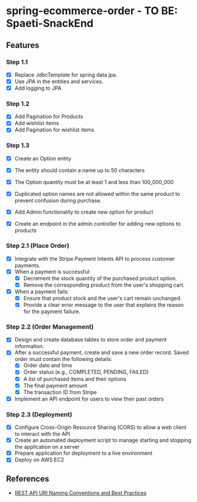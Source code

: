 # spring-ecommerce-order - TO BE: Spaeti-SnackEnd

## Features
### Step 1.1
- [x] Replace JdbcTemplate for spring data jpa.
- [x] Use JPA in the entities and services.
- [x] Add logging to JPA
### Step 1.2
- [x] Add Pagination for Products
- [x] Add wishlist items
- [x] Add Pagination for wishlist items
### Step 1.3
- [x] Create an Option entity
- [x] The entity should contain a name up to 50 characters
- [x] The Option quantity must be at least 1 and less than 100_000_000
- [x] Duplicated option names are not allowed within the same product to prevent confusion during purchase.

- [x] Add Admin functionality to create new option for product
- [x] Create an endpoint in the admin controller for adding new options to products

### Step 2.1 (Place Order) 
- [x] Integrate with the Stripe Payment Intents API to process customer payments.
- [x] When a payment is successful:
  - [x] Decrement the stock quantity of the purchased product option. 
  - [x] Remove the corresponding product from the user's shopping cart. 
- [x] When a payment fails:
  - [x] Ensure that product stock and the user's cart remain unchanged. 
  - [x] Provide a clear error message to the user that explains the reason for the payment failure.

### Step 2.2 (Order Management)
- [x] Design and create database tables to store order and payment information. 
- [x] After a successful payment, create and save a new order record. Saved order must contain the following details:
  - [x] Order date and time 
  - [x] Order status (e.g., COMPLETED, PENDING, FAILED)
  - [x] A list of purchased items and their options 
  - [x] The final payment amount 
  - [x] The transaction ID from Stripe
- [x] Implement an API endpoint for users to view their past orders

### Step 2.3 (Deployment)
- [x] Configure Cross-Origin Resource Sharing (CORS) to allow a web client to interact with the API
- [x] Create an automated deployment script to manage starting and stopping the application on a server
- [x] Prepare application for deployment to a live environment
- [x] Deploy on AWS EC2 

## References
- [REST API URI Naming Conventions and Best Practices](https://restfulapi.net/resource-naming/)
